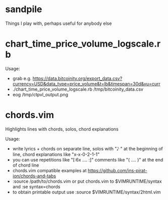 # sandpile
Things I play with, perhaps useful for anybody else

chart_time_price_volume_logscale.rb
===================================
Usage:

* grab e.g. https://data.bitcoinity.org/export_data.csv?currency=USD&data_type=price_volume&t=lb&timespan=30d&vu=curr
* ./chart_time_price_volume_logscale.rb /tmp/bitcoinity_data.csv
* eog /tmp/ctpvl_output.png

chords.vim
==========
Highlights lines with chords, solos, chord explanations

Usage:

* write lyrics + chords on separate line, solos with "𝅘𝅥𝅮 " at the beginning of line, chord explanations like "x-x-0-2-1-1"
* you can use repetitions like "[:6x ....  :]" comments like "( .... )" at the end of chord line
* chords.vim compatible examples at https://github.com/ins-pirat-ion/chords-and-tabs
* :source /path/to/chords.vim or put chords.vim to $VIMRUNTIME/syntax and :se syntax=chords
* to obtain printable output use :source $VIMRUNTIME/syntax/2html.vim
